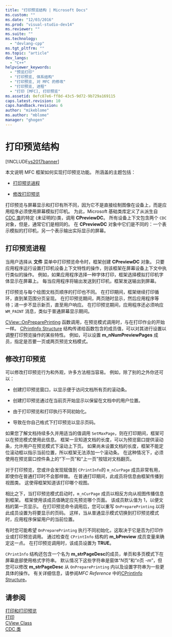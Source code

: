 ```yaml
---
title: "打印预览结构 | Microsoft Docs"
ms.custom: ""
ms.date: "12/03/2016"
ms.prod: "visual-studio-dev14"
ms.reviewer: ""
ms.suite: ""
ms.technology: 
  - "devlang-cpp"
ms.tgt_pltfrm: ""
ms.topic: "article"
dev_langs: 
  - "C++"
helpviewer_keywords: 
  - "预览打印"
  - "打印预览, 体系结构"
  - "打印预览, 对 MFC 的修改"
  - "打印预览, 进程"
  - "打印 [MFC], 打印预览"
ms.assetid: 0efc87e6-ff8d-43c5-9d72-9b729a169115
caps.latest.revision: 10
caps.handback.revision: 6
author: "mikeblome"
ms.author: "mblome"
manager: "ghogen"
---
```

# 打印预览结构
[!INCLUDE[vs2017banner](../assembler/inline/includes/vs2017banner.md)]

本文说明 MFC 框架如何实现打印预览功能。  所涵盖的主题包括：  
  
-   [打印预览进程](#_core_the_print_preview_process)  
  
-   [修改打印预览](#_core_modifying_print_preview)  
  
 打印预览与屏幕显示和打印有所不同，因为它不是直接绘制图像在设备上，而是应用程序必须使用屏幕模拟打印机。  为此，Microsoft 基础类库定义了从派生自 [CDC 类](../mfc/reference/cdc-class.md)的特定 \(未证明的\)类，调用 **CPreviewDC**。  所有设备上下文包含两个 `CDC` 对象，但是，通常它们是相同的。  在 **CPreviewDC** 对象中它们是不同的：一个表示模拟的打印机，另一个表示输出实际显示的屏幕。  
  
##  <a name="_core_the_print_preview_process"></a> 打印预览进程  
 当用户选择从 **文件** 菜单中打印预览命令时，框架创建 **CPreviewDC** 对象。  只要应用程序运行设置打印机设备上下文特性的操作，则该框架在屏幕设备上下文中执行类似的操作。  例如，如果应用程序选择一种字体打印，框架选择模拟打印机字体显示在屏幕上。  每当应用程序将输出发送到打印机，框架发送输出到屏幕。  
  
 打印预览与每个绘图文档页顺序的打印也不同。  在打印期间，框架继续打印循环，直到某范围分页呈现。  在打印预览期间，两页随时显示，然后应用程序等待；进一步不显示新页，直至用户响应。  在打印预览期间，应用程序还必须响应 `WM_PAINT` 消息，类似于普通屏幕显示期间。  
  
 [CView::OnPreparePrinting](../Topic/CView::OnPreparePrinting.md) 函数调用，在预览模式调用时，与在打印作业的开始一样。  [CPrintInfo Structure](../mfc/reference/cprintinfo-structure.md) 结构传递给函数包含的成员值，可以对其进行设置以调整打印预览操作的某些特性。  例如，可以设置 **m\_nNumPreviewPages** 成员，指定是否要一页或两页预览文档模式。  
  
##  <a name="_core_modifying_print_preview"></a> 修改打印预览  
 可以修改打印预览行为和外观，许多方法相当容易。  例如，除了别的之外你还可以：  
  
-   创建打印预览窗口，以显示便于访问文档所有页的滚动条。  
  
-   创建打印预览通过在当前页开始显示以保留在文档中的用户位置。  
  
-   由于打印预览和打印执行不同初始化。  
  
-   导致在你自己格式下打印预览以显示页码。  
  
 如果您了解文档持续多久并用适当的值调用 `SetMaxPage`，则在打印期间，框架可以在预览模式使用此信息。  框架一旦知道文档的长度，可以为预览窗口提供滚动条，允许用户在预览模式下滚动上下页。  如果尚未设置文档的长度，框架不能定位滚动框以指示当前位置，所以框架无法添加一个滚动条。  在这种情况下，必须使用在预览窗口控件条上的“下一页”和“上一页”按钮对文档翻页。  
  
 对于打印预览，您或许会发现赋值到 `CPrintInfo`的 `m_nCurPage` 成员非常有用，即使你在普通打印时不会那样做。  在普通打印期间，此成员将信息由框架传播到视图类。  这使得框架知道该打印哪个视图。  
  
 相比之下，当打印预览模式启动时，`m_nCurPage` 成员以相反方向从视图传播信息到框架。  框架使用该成员值确定应先预览哪个页面。  该成员默认值为 1，以便文档的第一页显示。  在打印预览命令调用后，您可以重写 `OnPreparePrinting` 以将此成员设置为将要显示的页码。  这样，当从普通显示模式切换到打印预览模式时，应用程序保留用户的当前位置。  
  
 有时您可能希望 `OnPreparePrinting` 执行不同初始化，这取决于它是否为打印作业或打印预览调用。  通过检查在 `CPrintInfo` 结构的 **m\_bPreview** 成员变量来确定这一点。  在打印预览调用时，该成员设置为 **TRUE**。  
  
 `CPrintInfo` 结构还包含一个名为 **m\_strPageDesc**的成员，单页和多页模式下在屏幕底部使用格式字符串。  默认情况下这些字符串是窗体“*N*页”和“*n*页   \-*m*”，但您可以修改 **m\_strPageDesc** 从 `OnPreparePrinting` 内以及设置字符串为一些更具体的操作。  有关详细信息，请参阅*MFC Reference* 中的[CPrintInfo Structure](../mfc/reference/cprintinfo-structure.md)。  
  
## 请参阅  
 [打印和打印预览](../mfc/printing-and-print-preview.md)   
 [打印](../mfc/printing.md)   
 [CView Class](../mfc/reference/cview-class.md)   
 [CDC 类](../mfc/reference/cdc-class.md)